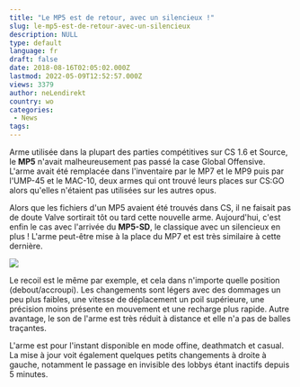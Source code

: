 ```yaml
---
title: "Le MP5 est de retour, avec un silencieux !"
slug: le-mp5-est-de-retour-avec-un-silencieux
description: NULL
type: default
language: fr
draft: false
date: 2018-08-16T02:05:02.000Z
lastmod: 2022-05-09T12:52:57.000Z
views: 3379
author: neLendirekt
country: wo
categories:
 - News
tags:
---
```

Arme utilisée dans la plupart des parties compétitives sur CS 1.6 et Source, le **MP5** n'avait malheureusement pas passé la case Global Offensive. L'arme avait été remplacée dans l'inventaire par le MP7 et le MP9 puis par l'UMP-45 et le MAC-10, deux armes qui ont trouvé leurs places sur CS:GO alors qu'elles n'étaient pas utilisées sur les autres opus.

Alors que les fichiers d'un MP5 avaient été trouvés dans CS, il ne faisait pas de doute Valve sortirait tôt ou tard cette nouvelle arme. Aujourd'hui, c'est enfin le cas avec l'arrivée du **MP5-SD**, le classique avec un silencieux en plus ! L'arme peut-être mise à la place du MP7 et est très similaire à cette dernière. 

![](https://flickshot-ue.s3.eu-west-2.amazonaws.com/flickshot/article/5b74c0e7aa856/images/QH7bXW0znR8X3JKXd9LfGd0UnbjHIK0Da1BYqWQu.jpeg)

Le recoil est le même par exemple, et cela dans n'importe quelle position (debout/accroupi). Les changements sont légers avec des dommages un peu plus faibles, une vitesse de déplacement un poil supérieure, une précision moins présente en mouvement et une recharge plus rapide. Autre avantage, le son de l'arme est très réduit à distance et elle n'a pas de balles traçantes. 

L'arme est pour l'instant disponible en mode offine, deathmatch et casual. La mise à jour voit également quelques petits changements à droite à gauche, notamment le passage en invisible des lobbys étant inactifs depuis 5 minutes.
